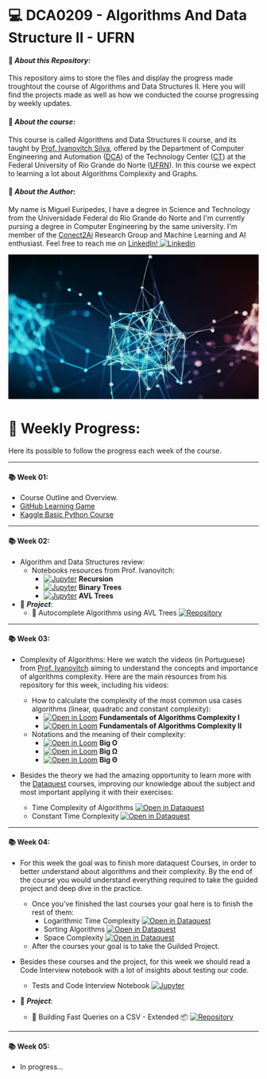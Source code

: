 # :computer: **DCA0209 - Algorithms And Data Structure II - UFRN**





#### :pushpin: *About this Repository*:
This repository aims to store the files and display the progress made troughtout the course of Algorithms and Data Structures II. Here you will find the projects made as well as how we conducted the course progressing by weekly updates.


#### 📖 *About the course*:
This course is called Algorithms and Data Structures II course, and its taught by [Prof. Ivanovitch Silva](https://github.com/ivanovitchm), offered by the Department of Computer Engineering and Automation ([DCA](https://www.dca.ufrn.br/)) of the Technology Center ([CT](https://www.ct.ufrn.br/)) at the Federal University of Rio Grande do Norte ([UFRN](https://www.ufrn.br/)). In this course we expect to learning a lot about Algorithms Complexity and Graphs.




#### 🚀 *About the Author*:
My name is Miguel Euripedes, I have a degree in Science and Technology from the Universidade Federal do Rio Grande do Norte and I'm currently pursing a degree in Computer Engineering by the same university. I'm member of the [Conect2Ai](https://github.com/conect2ai) Research Group and Machine Learning and AI enthusiast. Feel free to reach me on [LinkedIn! ![Linkedin](https://i.stack.imgur.com/gVE0j.png)](https://www.linkedin.com/in/migueleuripedes)
&nbsp;
<center><img width="800" src="graph_ia_example.png"></center>





# :calendar: **Weekly Progress**:
Here its possible to follow the progress each week of the course. 

---
#### :books: Week 01:
- Course Outline and Overview. 
- [GitHub Learning Game](https://learngitbranching.js.org/)
- [Kaggle Basic Python Course](https://www.kaggle.com/learn/python)



---
#### :books: Week 02:

- Algorithm and Data Structures review:
  - Notebooks resources from Prof. Ivanovitch:
    - [![Jupyter](https://img.shields.io/badge/-Notebook-191A1B?style=flat-square&logo=jupyter)](https://github.com/ivanovitchm/datastructure/tree/main/lessons/week_02/Recursion.ipynb) **Recursion**
    - [![Jupyter](https://img.shields.io/badge/-Notebook-191A1B?style=flat-square&logo=jupyter)](https://github.com/ivanovitchm/datastructure/tree/main/lessons/week_02/Binary_Trees.ipynb) **Binary Trees**
    - [![Jupyter](https://img.shields.io/badge/-Notebook-191A1B?style=flat-square&logo=jupyter)](https://github.com/ivanovitchm/datastructure/tree/main/lessons/week_02/avl.ipynb) **AVL Trees**
- 🚀 ***Project***: 
  - 🌳 Autocomplete Algorithms using AVL Trees [![Repository](https://img.shields.io/badge/-Repo-191A1B?style=flat-square&logo=github)](https://github.com/MiguelEuripedes/Algorithms_And_Data_Structure_II/tree/main/Implementations/projeto_autocompleter)

---
#### :books: Week 03:
- Complexity of Algorithms: Here we watch the videos (in Portuguese) from [Prof. Ivanovitch](https://github.com/ivanovitchm) aiming to understand the concepts and importance of algorithms complexity. Here are the main resources from his repository for this week, including his videos:
  - How to calculate the complexity of the most common usa cases algorithms (linear, quadratic and constant complexity):
    - [![Open in Loom](https://img.shields.io/badge/-Video-83DA77?style=flat-square&logo=loom)](https://www.loom.com/share/7e98eecbee0e48c1b94df1a3d1d16272) **Fundamentals of Algorithms Complexity I**
    - [![Open in Loom](https://img.shields.io/badge/-Video-83DA77?style=flat-square&logo=loom)](https://www.loom.com/share/ff26959483f340a38a6083e20979b0b3) **Fundamentals of Algorithms Complexity II**
  -  Notations and the meaning of their complexity:
      - [![Open in Loom](https://img.shields.io/badge/-Video-83DA77?style=flat-square&logo=loom)](https://www.loom.com/share/1e67c2e7b8d349c6923d341d182e28bb) **Big O**
      - [![Open in Loom](https://img.shields.io/badge/-Video-83DA77?style=flat-square&logo=loom)](https://www.loom.com/share/84067923809c45cf9979fa50d4efd5f4) **Big Ω**
      - [![Open in Loom](https://img.shields.io/badge/-Video-83DA77?style=flat-square&logo=loom)](https://www.loom.com/share/76f5017a6b944fedb2cd395b45071f1c) **Big Θ**

- Besides the theory we had the amazing opportunity to learn more with the [Dataquest](https://www.dataquest.io/data-science-courses/) courses, improving our knowledge about the subject and most important applying it with their exercises:
  - Time Complexity of Algorithms [![Open in Dataquest](https://img.shields.io/badge/link-dataquest-green)](https://app.dataquest.io/c/86/m/476)
  - Constant Time Complexity  [![Open in Dataquest](https://img.shields.io/badge/link-dataquest-green)](https://app.dataquest.io/c/86/m/477)

---
#### :books: Week 04:

- For this week the goal was to finish more dataquest Courses, in order to better understand about algorithms and their complexity. By the end of the course you would understand everything required to take the guided project and deep dive in the practice.
  - Once you've finished the last courses your goal here is to finish the rest of them:
    - Logarithmic Time Complexity [![Open in Dataquest](https://img.shields.io/badge/link-dataquest-green)](https://app.dataquest.io/c/86/m/478/logarithmic-time-complexity/)
    - Sorting Algorithms [![Open in Dataquest](https://img.shields.io/badge/link-dataquest-green)](https://app.dataquest.io/c/86/m/479/)
    - Space Complexity [![Open in Dataquest](https://img.shields.io/badge/link-dataquest-green)](https://app.dataquest.io/c/86/m/480/)
  - After the courses your goal is to take the Guilded Project.
- Besides these courses and the project, for this week we should read a Code Interview notebook with a lot of insights about testing our code.
  - Tests and Code Interview Notebook [![Jupyter](https://img.shields.io/badge/-Notebook-191A1B?style=flat-square&logo=jupyter)](https://github.com/ivanovitchm/datastructure/blob/main/lessons/week_04/Week_04_solver.ipynb)
 
- 🚀 ***Project***:
  - 📨 Building Fast Queries on a CSV - Extended 📦 [![Repository](https://img.shields.io/badge/-Repo-191A1B?style=flat-square&logo=github)](https://github.com/MiguelEuripedes/Algorithms_And_Data_Structure_II/tree/main/Implementations/projeto_Inventory)

---
#### :books: Week 05:

- In progress... 
